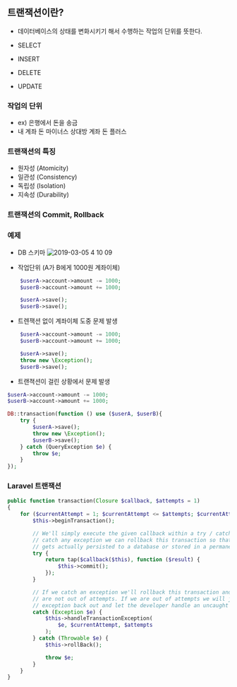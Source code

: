 ## 트랜잭션이란?
- 데이터베이스의 상태를 변화시키기 해서 수행하는 작업의 단위를 뜻한다.

- SELECT
- INSERT
- DELETE
- UPDATE

### 작업의 단위
- ex) 은행에서 돈을 송금
- 내 계좌 돈 마이너스 상대방 계좌 돈 플러스

### 트랜잭션의 특징

- 원자성 (Atomicity)
- 일관성 (Consistency)
- 독립성 (Isolation)
- 지속성 (Durability)


### 트랜잭션의 Commit, Rollback


### 예제

* DB 스키마
![2019-03-05 4 10 09](https://user-images.githubusercontent.com/14510347/53787363-fbc6d400-3f61-11e9-9726-fcf88fe3210b.png)

* 작업단위 (A가 B에게 1000원 계좌이체)
```php
    $userA->account->amount -= 1000;
    $userB->account->amount += 1000;

    $userA->save();
    $userB->save();
```

* 트렌잭션 없이 계좌이체 도중 문제 발생
```php
    $userA->account->amount -= 1000;
    $userB->account->amount += 1000;

    $userA->save();
    throw new \Exception();
    $userB->save();
```

* 트랜젹션이 걸린 상황에서 문제 발생

```php
$userA->account->amount -= 1000;
$userB->account->amount += 1000;

DB::transaction(function () use ($userA, $userB){
    try {
        $userA->save();
        throw new \Exception();
        $userB->save();
    } catch (QueryException $e) {
        throw $e;
    }
});
```


### Laravel 트랜잭션
```php
public function transaction(Closure $callback, $attempts = 1)
{
    for ($currentAttempt = 1; $currentAttempt <= $attempts; $currentAttempt++) {
        $this->beginTransaction();

        // We'll simply execute the given callback within a try / catch block and if we
        // catch any exception we can rollback this transaction so that none of this
        // gets actually persisted to a database or stored in a permanent fashion.
        try {
            return tap($callback($this), function ($result) {
                $this->commit();
            });
        }

        // If we catch an exception we'll rollback this transaction and try again if we
        // are not out of attempts. If we are out of attempts we will just throw the
        // exception back out and let the developer handle an uncaught exceptions.
        catch (Exception $e) {
            $this->handleTransactionException(
                $e, $currentAttempt, $attempts
            );
        } catch (Throwable $e) {
            $this->rollBack();

            throw $e;
        }
    }
}
```

